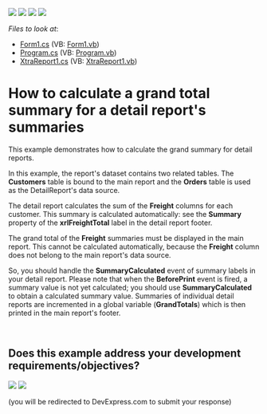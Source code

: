 <!-- default badges list -->
![](https://img.shields.io/endpoint?url=https://codecentral.devexpress.com/api/v1/VersionRange/128598786/12.2.4%2B)
[![](https://img.shields.io/badge/Open_in_DevExpress_Support_Center-FF7200?style=flat-square&logo=DevExpress&logoColor=white)](https://supportcenter.devexpress.com/ticket/details/E633)
[![](https://img.shields.io/badge/📖_How_to_use_DevExpress_Examples-e9f6fc?style=flat-square)](https://docs.devexpress.com/GeneralInformation/403183)
[![](https://img.shields.io/badge/💬_Leave_Feedback-feecdd?style=flat-square)](#does-this-example-address-your-development-requirementsobjectives)
<!-- default badges end -->
<!-- default file list -->
*Files to look at*:

* [Form1.cs](./CS/Form1.cs) (VB: [Form1.vb](./VB/Form1.vb))
* [Program.cs](./CS/Program.cs) (VB: [Program.vb](./VB/Program.vb))
* [XtraReport1.cs](./CS/XtraReport1.cs) (VB: [XtraReport1.vb](./VB/XtraReport1.vb))
<!-- default file list end -->
# How to calculate a grand total summary for a detail report's summaries


<p>This example demonstrates how to calculate the grand summary for detail reports.</p><p>In this example, the report's dataset contains two related tables. The <strong>Customers</strong> table is bound to the main report and the <strong>Orders</strong> table is used as the DetailReport's data source.</p><p>The detail report calculates the sum of the <strong>Freight</strong> columns for each customer. This summary is calculated automatically: see the <strong>Summary</strong> property of the <strong>xrlFreightTotal</strong> label in the detail report footer.</p><p>The grand total of the <strong>Freight</strong> summaries must be displayed in the main report. This cannot be calculated automatically, because the <strong>Freight</strong> column does not belong to the main report's data source.</p><p>So, you should handle the <strong>SummaryCalculated</strong> event of summary labels in your detail report. Please note that when the <strong>BeforePrint</strong> event is fired, a summary value is not yet calculated; you should use <strong>SummaryCalculated</strong> to obtain a calculated summary value. Summaries of individual detail reports are incremented in a global variable (<strong>GrandTotals</strong>) which is then printed in the main report's footer.</p>

<br/>


<!-- feedback -->
## Does this example address your development requirements/objectives?

[<img src="https://www.devexpress.com/support/examples/i/yes-button.svg"/>](https://www.devexpress.com/support/examples/survey.xml?utm_source=github&utm_campaign=reporting-winforms-summary-grand-total-for-detail&~~~was_helpful=yes) [<img src="https://www.devexpress.com/support/examples/i/no-button.svg"/>](https://www.devexpress.com/support/examples/survey.xml?utm_source=github&utm_campaign=reporting-winforms-summary-grand-total-for-detail&~~~was_helpful=no)

(you will be redirected to DevExpress.com to submit your response)
<!-- feedback end -->
